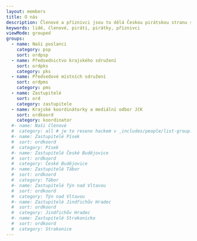 ```yaml
---
layout: members
title: O nás
description: Členové a příznivci jsou to dělá Českou pirátskou stranu silnou. Seznamte se Piráty v XY.
keywords: lidé, členové, piráti, pirátky, příznivci
viewMode: grouped
groups:
  - name: Naši poslanci
    category: psp
    sort: ordpsp
  - name: Předsednictvo krajského sdružení
    sort: ordpks
    category: pks
  - name: Předsedové místních sdružení
    sort: ordpms
    category: pms
  - name: Zastupitelé
    sort: ord
    category: zastupitele
  - name: Krajské koordinátorky a mediální odbor JčK
    sort: ordkoord
    category: koordinator
  #- name: Naši členové
  #  category: all # je to reseno hackem v _includes/people/list-group.html
  #- name: Zastupitelé Písek
  #  sort: ordkoord
  #  category: Písek
  #- name: Zastupitelé České Budějovice
  #  sort: ordkoord
  #  category: České Budějovice
  #- name: Zastupitelé Tábor 
  #  sort: ordkoord
  #  category: Tábor 
  #- name: Zastupitelé Týn nad Vltavou
  #  sort: ordkoord
  #  category: Týn nad Vltavou
  #- name: Zastupitelé Jindřichův Hradec
  #  sort: ordkoord
  #  category: Jindřichův Hradec
  #- name: Zastupitelé Strakonicko
  #  sort: ordkoord
  #  category: Strakonice    
---
```

